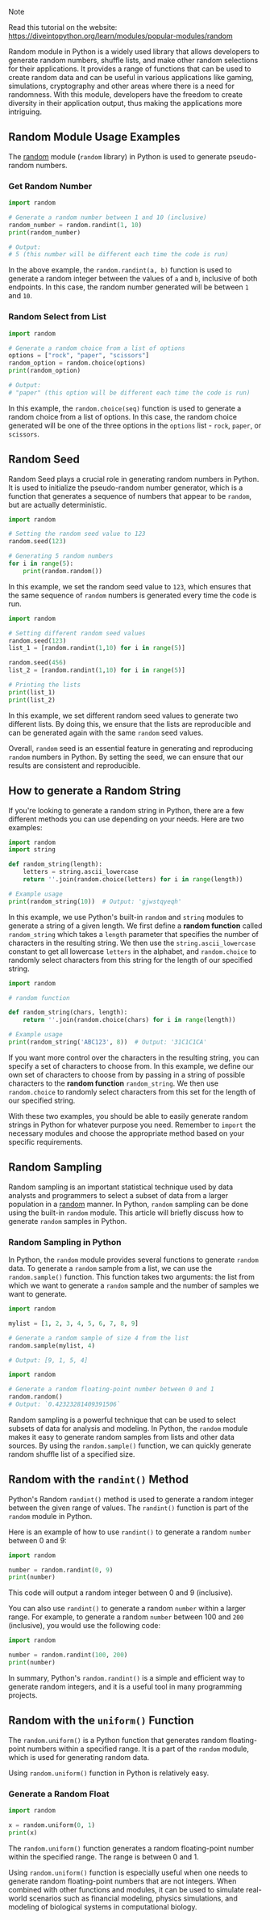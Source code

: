 > [!NOTE]
> Read this tutorial on the website: https://diveintopython.org/learn/modules/popular-modules/random

Random module in Python is a widely used library that allows developers to generate random numbers, shuffle lists, and make other random selections for their applications. It provides a range of functions that can be used to create random data and can be useful in various applications like gaming, simulations, cryptography and other areas where there is a need for randomness. With this module, developers have the freedom to create diversity in their application output, thus making the applications more intriguing.

## Random Module Usage Examples  

The [random](https://docs.python.org/3/library/random.html) module (`random` library) in Python is used to generate pseudo-random numbers. 

### Get Random Number

```python
import random

# Generate a random number between 1 and 10 (inclusive)
random_number = random.randint(1, 10)
print(random_number)

# Output:
# 5 (this number will be different each time the code is run)
```

In the above example, the `random.randint(a, b)` function is used to generate a random integer between the values of `a` and `b`, inclusive of both endpoints. In this case, the random number generated will be between `1` and `10`.

### Random Select from List

```python
import random

# Generate a random choice from a list of options
options = ["rock", "paper", "scissors"]
random_option = random.choice(options)
print(random_option)

# Output:
# "paper" (this option will be different each time the code is run)
```

In this example, the `random.choice(seq)` function is used to generate a random choice from a list of options. In this case, the random choice generated will be one of the three options in the `options` list - `rock`, `paper`, or `scissors`.  

## Random Seed  

Random Seed plays a crucial role in generating random numbers in Python. It is used to initialize the pseudo-random number generator, which is a function that generates a sequence of numbers that appear to be `random`, but are actually deterministic. 

```python
import random

# Setting the random seed value to 123
random.seed(123)

# Generating 5 random numbers
for i in range(5):
    print(random.random())
```

In this example, we set the random seed value to `123`, which ensures that the same sequence of `random` numbers is generated every time the code is run.

```python
import random

# Setting different random seed values
random.seed(123)
list_1 = [random.randint(1,10) for i in range(5)]

random.seed(456)
list_2 = [random.randint(1,10) for i in range(5)]

# Printing the lists
print(list_1)
print(list_2)
```

In this example, we set different random seed values to generate two different lists. By doing this, we ensure that the lists are reproducible and can be generated again with the same `random` seed values. 

Overall, `random` seed is an essential feature in generating and reproducing `random` numbers in Python. By setting the seed, we can ensure that our results are consistent and reproducible.  
  
## How to generate a Random String  

If you're looking to generate a random string in Python, there are a few different methods you can use depending on your needs. Here are two examples:

```python
import random
import string

def random_string(length):
    letters = string.ascii_lowercase
    return ''.join(random.choice(letters) for i in range(length))

# Example usage
print(random_string(10))  # Output: 'gjwstqyeqh'
```

In this example, we use Python's built-in `random` and `string` modules to generate a string of a given length. We first define a  **random function** called `random_string` which takes a `length` parameter that specifies the number of characters in the resulting string. We then use the `string.ascii_lowercase` constant to get all lowercase `letters` in the alphabet, and `random.choice` to randomly select characters from this string for the length of our specified string.

```python
import random

# random function

def random_string(chars, length):
    return ''.join(random.choice(chars) for i in range(length))

# Example usage
print(random_string('ABC123', 8))  # Output: '31C1C1CA'
```

If you want more control over the characters in the resulting string, you can specify a set of characters to choose from. In this example, we define our own set of characters to choose from by passing in a string of possible characters to the **random function** `random_string`. We then use `random.choice` to randomly select characters from this set for the length of our specified string.

With these two examples, you should be able to easily generate random strings in Python for whatever purpose you need. Remember to `import` the necessary modules and choose the appropriate method based on your specific requirements.  
  
## Random Sampling  

Random sampling is an important statistical technique used by data analysts and programmers to select a subset of data from a larger population in a [random](https://docs.python.org/3/library/random.html) manner. In Python, `random` sampling can be done using the built-in `random` module. This article will briefly discuss how to generate `random` samples in Python.

### Random Sampling in Python

In Python, the `random` module provides several functions to generate `random` data. To generate a `random` sample from a list, we can use the `random.sample()` function. This function takes two arguments: the list from which we want to generate a `random` sample and the number of samples we want to generate.

```python
import random

mylist = [1, 2, 3, 4, 5, 6, 7, 8, 9]

# Generate a random sample of size 4 from the list
random.sample(mylist, 4)

# Output: [9, 1, 5, 4]
```

```python
import random

# Generate a random floating-point number between 0 and 1
random.random()
# Output: `0.42323281409391506`
```

Random sampling is a powerful technique that can be used to select subsets of data for analysis and modeling. In Python, the `random` module makes it easy to generate random samples from lists and other data sources. By using the `random.sample()` function, we can quickly generate random shuffle list of a specified size.  
  
## Random with the `randint()` Method  

Python's Random `randint()` method is used to generate a random integer between the given range of values. The `randint()` function is part of the `random` module in Python. 

Here is an example of how to use `randint()` to generate a random `number` between 0 and 9:

```python
import random

number = random.randint(0, 9)
print(number)
```

This code will output a random integer between 0 and 9 (inclusive).

You can also use `randint()` to generate a random `number` within a larger range. For example, to generate a random `number` between 100 and `200` (inclusive), you would use the following code:

```python
import random

number = random.randint(100, 200)
print(number)
```

In summary, Python's `random.randint()` is a simple and efficient way to generate random integers, and it is a useful tool in many programming projects.  
  
## Random with the `uniform()` Function

The `random.uniform()` is a Python function that generates random floating-point numbers within a specified range. It is a part of the `random` module, which is used for generating random data.

Using `random.uniform()` function in Python is relatively easy. 

### Generate a Random Float 

```python
import random

x = random.uniform(0, 1)
print(x)
```

The `random.uniform()` function generates a random floating-point number within the specified range. The range is between 0 and 1.

Using `random.uniform()` function is especially useful when one needs to generate random floating-point numbers that are not integers. When combined with other functions and modules, it can be used to simulate real-world scenarios such as financial modeling, physics simulations, and modeling of biological systems in computational biology.  
